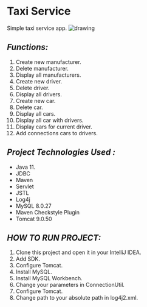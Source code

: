 # Taxi Service
Simple taxi service app.
![drawing](https://img4.badfon.ru/original/4000x2666/d/7a/new-york-taxi-car-nyc-usa.jpg)
## _Functions:_

1. Create new manufacturer.
2. Delete manufacturer.
3. Display all manufacturers.   
4. Create new driver.
5. Delete driver.
6. Display all drivers.
7. Create new car.
8. Delete car.
9. Display all cars.
10. Display all car with drivers.
11. Display cars for current driver.
12. Add connections cars to drivers.

## _Project Technologies Used :_ 

* Java 11.
* JDBC
* Maven 
* Servlet 
* JSTL 
* Log4j 
* MySQL 8.0.27
* Maven Checkstyle Plugin
* Tomcat 9.0.50

## _HOW TO RUN PROJECT:_

1. Clone this project and open it in your IntelliJ IDEA.
2. Add SDK.
3. Configure Tomcat.
4. Install MySQL.
5. Install MySQL Workbench. 
6. Change your parameters in ConnectionUtil.
7. Configure Tomcat.
8. Change path to your absolute path in log4j2.xml.

